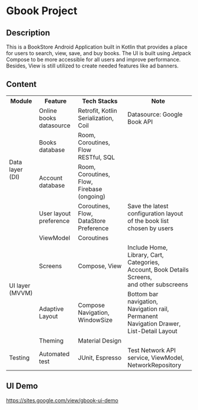 <h1>Gbook Project</h1>
<h2>Description</h2>
<p>This is a BookStore Android Application built in Kotlin that provides a place for users to search, view, save, and buy books. The UI is built using Jetpack Compose to be more accessible for all users and improve performance. Besides, View is still utilized to create needed features like ad banners. </p>
<h2>Content</h2>
<table>
  <tr>
    <th>Module</th>
    <th>Feature</th>
    <th>Tech Stacks</th>
    <th>Note</th>
  </tr>
  <tr>
    <td rowspan="4">Data layer <br> (DI)</td>
    <td>Online books <br> datasource</td>
    <td>Retrofit, Kotlin Serialization, Coil</td>
    <td>Datasource: Google Book API</td>
  </tr>
  <tr>
    <td>Books <br> database</td>
    <td>Room, Coroutines, Flow <br> RESTful, SQL</td>
    <td></td>
  </tr>
  <tr>
    <td>Account <br> database</td>
    <td>Room, Coroutines, Flow, <br> Firebase (ongoing)</td>
    <td></td>
  </tr>
  <tr>
    <td>User layout <br> preference</td>
    <td>Coroutines, Flow, <br> DataStore Preference</td>
    <td>Save the latest configuration layout <br>of the book list chosen by users</td>
  </tr>
  <tr>
    <td rowspan="4">UI layer <br> (MVVM)</td>
    <td>ViewModel</td>
    <td>Coroutines</td>
    <td></td>
  </tr>
  <tr>
    <td>Screens</td>
    <td>Compose, View </td>
    <td>Include Home, Library, Cart, Categories, <br> Account, Book Details Screens, <br> and other subscreens</td>
  </tr>
  <tr>
    <td>Adaptive Layout</td>
    <td>Compose Navigation, WindowSize</td>
    <td>Bottom bar navigation, Navigation rail, <br> Permanent Navigation Drawer, <br> List-Detail Layout </td>
  </tr>
  <tr>
    <td>Theming</td>
    <td>Material Design </td>
    <td></td>
  </tr>
  <tr>
    <td rowspan="1">Testing</td>
    <td>Automated test</td>
    <td>JUnit, Espresso</td>
    <td>Test Network API service, ViewModel, <br> NetworkRepository</td>
  </tr>
</table>
<h2>UI Demo</h2>
<a href="https://sites.google.com/view/gbook-ui-demo">https://sites.google.com/view/gbook-ui-demo</a>
